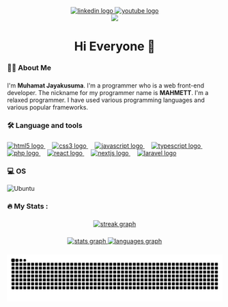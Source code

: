 
<div align="center">
  <a href="https://www.tiktok.com/@x.yutori" target="_blank">
    <img src="https://img.shields.io/static/v1?message=Tiktok&logo=tiktok&label=&color=000000&logoColor=white&labelColor=&style=for-the-badge" height="25" alt="linkedin logo"  />
  </a>
  <a href="https://youtube.com/@mahmettt?si=2pOFQ91qtWZdJDoD" target="_blank">
    <img src="https://img.shields.io/static/v1?message=Youtube&logo=youtube&label=&color=FF0000&logoColor=white&labelColor=&style=for-the-badge" height="25" alt="youtube logo"  />
  </a>
</div>

<!-- Visitor -->
<div align="center">
  <img src="https://visitor-badge.laobi.icu/badge?page_id=MAHMETT.MAHMETT&"  />
</div>

###

<!-- Title -->

<h1 align="center">Hi Everyone 👋</h1>

###

<!-- About Me -->

<h3 align="left">👩‍💻  About Me</h3>

###

<p align="left">I'm <strong>Muhamat Jayakusuma</strong>. I'm a programmer who is a web front-end developer. The nickname for my programmer name is <strong>MAHMETT</strong>. I'm a relaxed programmer. I have used various programming languages and various popular frameworks. </p>

###

<!-- Leanguage and tools -->

<h3 align="left">🛠 Language and tools</h3>

###

<div align="left">
  <a href="#html5">
  <img src="https://cdn.jsdelivr.net/gh/devicons/devicon/icons/html5/html5-original.svg" height="40" alt="html5 logo" />
</a>
    <img width="12" />
        <a href="#css3">
            <img src="https://cdn.jsdelivr.net/gh/devicons/devicon/icons/css3/css3-original.svg" height="40" alt="css3 logo" />
        </a>    
    <img width="12" />  
        <a href="#javascript"           >
            <img src="https://cdn.jsdelivr.net/gh/devicons/devicon/icons/javascript/javascript-original.svg" height="40" alt="javascript logo " />
</a>    
<img width="12" />  
    <a href="#typescript"           >
  <img src="https://cdn.jsdelivr.net/gh/devicons/devicon/icons/typescript/typescript-original.svg" height="40" alt="typescript logo " />
</a>
    <img width="12" />
        <a href="#php">
            <img src="https://cdn.jsdelivr.net/gh/devicons/devicon/icons/php/php-original.svg" height="40" alt="php logo" />
    </a>
    <img width="12" />
        <a href="#react">
            <img src="https://cdn.jsdelivr.net/gh/devicons/devicon/icons/react/react-original.svg" height="40" alt="react logo" />
    </a>
    <img width="12" />
        <a href="#nextjs">
            <img src="https://cdn.jsdelivr.net/gh/devicons/devicon/icons/nextjs/nextjs-original.svg" height="40" alt="nextjs logo" />
    </a>
    <img width="12" />
        <a href="#laravel">
            <img src="https://cdn.jsdelivr.net/gh/devicons/devicon/icons/laravel/laravel-original.svg" height="40" alt="laravel logo" />
    </a>

</div>


###


### 💻 OS
![Ubuntu](    https://img.shields.io/badge/Ubuntu-E95420?style=for-the-badge&logo=ubuntu&logoColor=white)

###

<h3 align="left">🔥   My Stats :</h3>

###

<div align="center">
  <a href="#current-streak">
    <img src="https://streak-stats.demolab.com?user=MAHMETT&locale=en&mode=daily&theme=tokyonight&hide_border=false&border_radius=5&order=3" height="220" alt="streak graph"  />
  </a>
</div>

###

<div align="center">
  <a href="#stats">
    <img src="https://github-readme-stats.vercel.app/api?username=MAHMETT&hide_title=false&hide_rank=false&show_icons=true&include_all_commits=true&count_private=true&disable_animations=false&theme=tokyonight&locale=en&hide_border=false&order=1" height="150" alt="stats graph"  />
  </a>
  <a href="#leanguages">
    <img src="https://github-readme-stats.vercel.app/api/top-langs?username=MAHMETT&locale=en&hide_title=false&layout=compact&card_width=320&langs_count=5&theme=tokyonight&hide_border=false&order=2" height="150" alt="languages graph"  />
  </a>
</div>

###

<a href="#readme-top">
    <img src="https://raw.githubusercontent.com/MAHMETT/MAHMETT/output/snake.svg" alt="Snake animation" />
</a>

###
